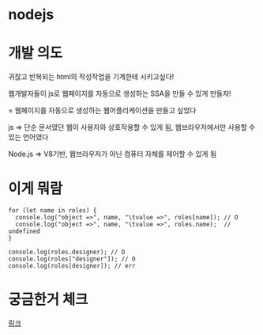# nodejs

# 개발 의도
귀찮고 반복되는 html의 작성작업을 기계한테 시키고싶다!

웹개발자들이 js로 웹페이지를 자동으로 생성하는 SSA을 만들 수 있게 만들자!

= 웹페이지를 자동으로 생성하는 웹어플리케이션을 만들고 싶었다

js => 단순 문서였던 웹이 사용자와 상호작용할 수 있게 됨, 웹브라우저에서만 사용할 수 있는 언어였다

Node.js => V8기반, 웹브라우저가 아닌 컴퓨터 자체를 제어할 수 있게 됨


# 이게 뭐람
```
for (let name in roles) {
  console.log("object =>", name, "\tvalue =>", roles[name]); // O
  console.log("object =>", name, "\tvalue =>", roles.name);  // undefined
}

console.log(roles.designer); // O
console.log(roles["designer"]); // O
console.log(roles[designer]); // err
```


# 궁금한거 체크
[링크](정리.md)
